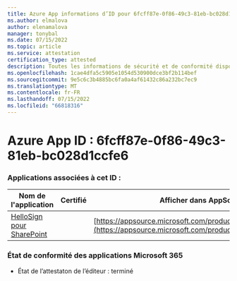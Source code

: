 ```yaml
---
title: Azure App informations d’ID pour 6fcff87e-0f86-49c3-81eb-bc028d1ccfe6
ms.author: elmalova
author: elenamalova
manager: tonybal
ms.date: 07/15/2022
ms.topic: article
ms.service: attestation
certification_type: attested
description: Toutes les informations de sécurité et de conformité disponibles pour 6fcff87e-0f86-49c3-81eb-bc028d1ccfe6.
ms.openlocfilehash: 1cae4dfa5c5905e1054d530900dce3bf2b114bef
ms.sourcegitcommit: 9e5c6c3b4885bc6fa0a4af61432c86a232bc7ec9
ms.translationtype: MT
ms.contentlocale: fr-FR
ms.lasthandoff: 07/15/2022
ms.locfileid: "66818316"
---
```

# <a name="azure-app-id-6fcff87e-0f86-49c3-81eb-bc028d1ccfe6"></a>Azure App ID : 6fcff87e-0f86-49c3-81eb-bc028d1ccfe6


### <a name="apps-associated-with-this-id"></a>Applications associées à cet ID :
| **Nom de l'application** | **Certifié** | **Afficher dans AppSource** |
|--------------|---------------|-----------------------|
| [HelloSign pour SharePoint](../forward/WA200003245.md) |  | [https://appsource.microsoft.com/product/office/WA200003245](https://appsource.microsoft.com/product/office/WA200003245) |

### <a name="microsoft-365-app-compliance-status"></a>État de conformité des applications Microsoft 365
- État de l’attestaton de l’éditeur : terminé
